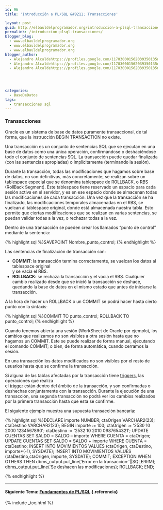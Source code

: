 ```yaml
---
id: 96
title: 'Introducción a PL/SQL &#8211; Transacciones'

layout: post
guid: http://elbauldelprogramador.org/introduccion-a-plsql-transacciones/
permalink: /introduccion-plsql-transacciones/
blogger_blog:
  - www.elbauldelprogramador.org
  - www.elbauldelprogramador.org
  - www.elbauldelprogramador.org
blogger_author:
  - Alejandro Alcaldehttps://profiles.google.com/117030001562039350135noreply@blogger.com
  - Alejandro Alcaldehttps://profiles.google.com/117030001562039350135noreply@blogger.com
  - Alejandro Alcaldehttps://profiles.google.com/117030001562039350135noreply@blogger.com

  
  
  
categories:
  - BaseDeDatos
tags:
  - transacciones sql
---
```

<div class="icosql">
</div>

### Transacciones

Oracle es un sistema de base de datos puramente transaccional, de tal forma, que la instrucción BEGIN TRANSACTION no existe.

Una transacción es un conjunto de sentencias SQL que se ejecutan en una base de datos como una única operación, confirmándose o deshaciéndose todo el conjunto de sentencias SQL. La transacción puede quedar finalizada (con las sentencias apropiadas) o implícitamente (terminando la sesión).  

<!--ad-->


Durante la transacción, todas las modificaciones que hagamos sobre base de datos, no son definitivas, más concretamente, se realizan sobre un tablespace especial que se denomina tablespace de ROLLBACK, o RBS (RollBack Segment). Este tablespace tiene reservado un espacio para cada sesión activa en el servidor, y es en ese espacio donde se almacenan todas las modificaciones de cada transacción. Una vez que la transacción se ha finalizado, las modificaciones temporales almacenadas en el RBS, se vuelcan al tablespace original, donde está almacenada nuestra tabla. Esto permite que ciertas modificaciones que se realizan en varias sentencias, se puedan validar todas a la vez, o rechazar todas a la vez.

Dentro de una transacción se pueden crear los llamados “punto de control” mediante la sentencia:

{% highlight sql %}SAVEPOINT Nombre_punto_control;
{% endhighlight %}

Las sentencias de finalización de transacción son:

  * **COMMIT**: la transacción termina correctamente, se vuelcan los datos al tablespace original  
    y se vacía el RBS.
  * **ROLLBACK**: se rechaza la transacción y el vacía el RBS. Cualquier cambio realizado desde que se inició la transacción se deshace, quedando la base de datos en el mismo estado que antes de iniciarse la transacción.

A la hora de hacer un ROLLBACK o un COMMIT se podrá hacer hasta cierto punto con la sintaxis:

{% highlight sql %}COMMIT TO punto_control;
ROLLBACK TO punto_control;
{% endhighlight %}

Cuando tenemos abierta una sesión (WorkSheet de Oracle por ejemplo), los cambios que realizamos no son visibles a otra sesión hasta que no hagamos un COMMIT. Este se puede realizar de forma manual, ejecutando el comando COMMIT; o bien, de forma automática, cuando cerramos la sesión.

En una transacción los datos modificados no son visibles por el resto de usuarios hasta que se confirme la transacción.

Si alguna de las tablas afectadas por la transacción tiene [triggers][1], las operaciones que realiza  
el [trigger][1] están dentro del ámbito de la transacción, y son confirmadas o deshechas conjuntamente con la transacción. Durante la ejecución de una transacción, una segunda transacción no podrá ver los cambios realizados por la primera transacción hasta que esta se confirme.

El siguiente ejemplo muestra una supuesta transacción bancaria:

{% highlight sql %}DECLARE
  importe NUMBER;
  ctaOrigen VARCHAR2(23);
  ctaDestino VARCHAR2(23);
BEGIN
  importe := 100;
  ctaOrigen := '2530 10 2000 1234567890';
  ctaDestino := '2532 10 2010 0987654321';
  UPDATE CUENTAS SET SALDO = SALDO – importe WHERE CUENTA = ctaOrigen;
  UPDATE CUENTAS SET SALDO = SALDO + importe WHERE CUENTA = ctaDestino;
  INSERT INTO MOVIMIENTOS VALUES (ctaOrigen, ctaDestino, importe*(-1), SYSDATE);
  INSERT INTO MOVIMIENTOS VALUES (ctaDestino,ctaOrigen, importe, SYSDATE);
  COMMIT;
EXCEPTION
  WHEN OTHERS THEN
  dbms_output.put_line('Error en la transaccion:'||SQLERRM);
  dbms_output.put_line('Se deshacen las modificaciones);
  ROLLBACK;
END;

{% endhighlight %}



* * *

#### Siguiente Tema: [Fundamentos de PL/SQL][2] {.referencia}



 [1]: http://elbauldelprogramador.com/plsql-disparadores-o-triggers/
 [2]: http://elbauldelprogramador.com/fundamentos-de-plsql/


{% include _toc.html %}
